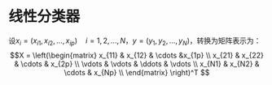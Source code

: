 # 线性分类器
设$x_i = (x_{i1},x_{i2},...,x_{ip}) \quad i=1,2,...,N$，$y = (y_1,y_2,...,y_N)$，转换为矩阵表示为：
$$X = \left(\begin{matrix}
        x_{11} & x_{12} & \cdots &x_{1p} \\
        x_{21} & x_{22} & \cdots & x_{2p} \\
        \vdots & \vdots & \ddots & \vdots \\
        x_{N1} & x_{N2} & \cdots & x_{Np}  \\
        \end{matrix} \right)^T
$$